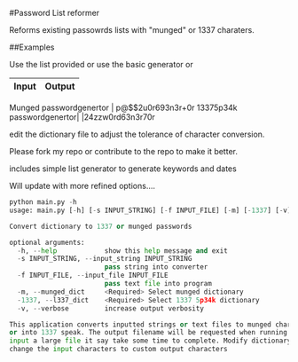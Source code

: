 #Password List reformer 

Reforms existing passowrds lists with "munged" or 1337 charaters. 

##Examples 

Use the list provided or use the basic generator or 

Input| Output
------------ | -------------
Munged
passwordgenertor | p@$$2u0r693n3r+0r
13375p34k
passwordgenertor| |24zzw0rd63n3r70r 

edit the dictionary file to adjust the tolerance of character conversion. 

Please fork my repo or contribute to the repo to make it better.

includes simple list generator to generate keywords and dates

Will update with more refined options....
 

```python 
python main.py -h
usage: main.py [-h] [-s INPUT_STRING] [-f INPUT_FILE] [-m] [-1337] [-v]

Convert dictionary to 1337 or munged passwords

optional arguments:
  -h, --help            show this help message and exit
  -s INPUT_STRING, --input_string INPUT_STRING
                        pass string into converter
  -f INPUT_FILE, --input_file INPUT_FILE
                        pass text file into program
  -m, --munged_dict     <Required> Select munged dictionary
  -1337, --l337_dict    <Required> Select 1337 5p34k dictionary
  -v, --verbose         increase output verbosity

This application converts inputted strings or text files to munged characters
or into 1337 speak. The output filename will be requested when running. If you
input a large file it say take some time to complete. Modify dictionary.py to
change the input characters to custom output characters
```

